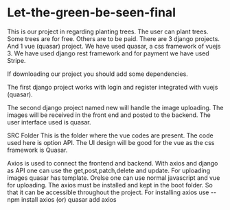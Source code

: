 # Let-the-green-be-seen-final

This is our project in regarding planting trees.
The user can plant trees.
Some trees are for free.
Others are to be paid.
There are 3 django projects.
And 1 vue (quasar) project.
We have used quasar, a css framework of vuejs 3.
We have used django rest framework and for payment we have used Stripe.


If downloading our project you should add some dependencies.

The first django project works with login and register integrated with vuejs (quasar).

The second django project named new will handle the image uploading.
The images will be received in the front end and posted to the backend.
The user interface used is quasar.


SRC Folder
This is the folder where the vue codes are present.
The code used here is option API.
The UI design will be good for the vue as 
the css framework is Quasar.

Axios is used to connect the frontend and backend.
With axios and django as API one can use the get,post,patch,delete and update.
For uploading images quasar has template.
Orelse one can use normal javascript and vue for uploading.
The axios must be installed and kept in the boot folder.
So that it can be accessible throughout the project.
For installing axios use -- npm install axios (or) quasar add axios
